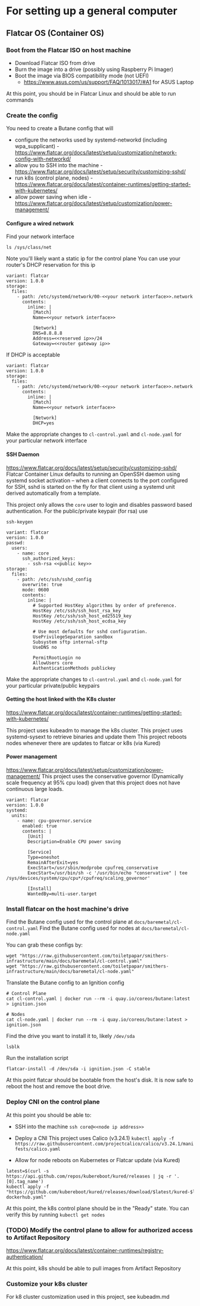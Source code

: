 # For setting up a general computer

## Flatcar OS (Container OS)
### Boot from the Flatcar ISO on host machine
* Download Flatcar ISO from drive
* Burn the image into a drive (possibly using Raspberry Pi Imager)
* Boot the image via BIOS compatibility mode (not UEFI)
  - https://www.asus.com/us/support/FAQ/1013017/#A1 for ASUS Laptop

At this point, you should be in Flatcar Linux and should be able to run commands

### Create the config
You need to create a Butane config that will
* configure the networks used by systemd-networkd (including wpa_supplicant) - https://www.flatcar.org/docs/latest/setup/customization/network-config-with-networkd/
* allow you to SSH into the machine - https://www.flatcar.org/docs/latest/setup/security/customizing-sshd/
* run k8s (control plane, nodes) - https://www.flatcar.org/docs/latest/container-runtimes/getting-started-with-kubernetes/
* allow power saving when idle - https://www.flatcar.org/docs/latest/setup/customization/power-management/

#### Configure a wired network
Find your network interface
```
ls /sys/class/net
```

Note you'll likely want a static ip for the control plane
You can use your router's DHCP reservation for this ip
```
variant: flatcar
version: 1.0.0
storage:
  files:
    - path: /etc/systemd/network/00-<<your network interface>>.network
      contents:
        inline: |
          [Match]
          Name=<<your network interface>>

          [Network]
          DNS=8.8.8.8
          Address=<<reserved ip>>/24
          Gateway=<<router gateway ip>>
```

If DHCP is acceptable
```
variant: flatcar
version: 1.0.0
storage:
  files:
    - path: /etc/systemd/network/00-<<your network interface>>.network
      contents:
        inline: |
          [Match]
          Name=<<your network interface>>

          [Network]
          DHCP=yes
```

Make the appropriate changes to `cl-control.yaml` and `cl-node.yaml` for your particular network interface

#### SSH Daemon
https://www.flatcar.org/docs/latest/setup/security/customizing-sshd/
Flatcar Container Linux defaults to running an OpenSSH daemon using systemd socket activation – when a client connects to the port configured for SSH, sshd is started on the fly for that client using a systemd unit derived automatically from a template.

This project only allows the `core` user to login and disables password based authentication.
For the public/private keypair (for rsa) use
```
ssh-keygen
```

```
variant: flatcar
version: 1.0.0
passwd:
  users:
    - name: core
      ssh_authorized_keys:
        - ssh-rsa <<public key>>
storage:
  files:
    - path: /etc/ssh/sshd_config
      overwrite: true
      mode: 0600
      contents:
        inline: |
          # Supported HostKey algorithms by order of preference.
          HostKey /etc/ssh/ssh_host_rsa_key
          HostKey /etc/ssh/ssh_host_ed25519_key
          HostKey /etc/ssh/ssh_host_ecdsa_key
          
          # Use most defaults for sshd configuration.
          UsePrivilegeSeparation sandbox
          Subsystem sftp internal-sftp
          UseDNS no

          PermitRootLogin no
          AllowUsers core
          AuthenticationMethods publickey
```

Make the appropriate changes to `cl-control.yaml` and `cl-node.yaml` for your particular private/public keypairs

#### Getting the host linked with the K8s cluster
https://www.flatcar.org/docs/latest/container-runtimes/getting-started-with-kubernetes/

This project uses kubeadm to manage the k8s cluster.
This project uses systemd-sysext to retrieve binaries and update them
This project reboots nodes whenever there are updates to flatcar or k8s (via Kured)

#### Power management
https://www.flatcar.org/docs/latest/setup/customization/power-management/
This project uses the conservative governor (Dynamically scale frequency at 95% cpu load) given that this project does not have continuous large loads.

```
variant: flatcar
version: 1.0.0
systemd:
  units:
    - name: cpu-governor.service
      enabled: true
      contents: |
        [Unit]
        Description=Enable CPU power saving

        [Service]
        Type=oneshot
        RemainAfterExit=yes
        ExecStart=/usr/sbin/modprobe cpufreq_conservative
        ExecStart=/usr/bin/sh -c '/usr/bin/echo "conservative" | tee /sys/devices/system/cpu/cpu*/cpufreq/scaling_governor'

        [Install]
        WantedBy=multi-user.target   
```

### Install flatcar on the host machine's drive
Find the Butane config used for the control plane at `docs/baremetal/cl-control.yaml`
Find the Butane config used for nodes at `docs/baremetal/cl-node.yaml`

You can grab these configs by:
```
wget "https://raw.githubusercontent.com/toiletpapar/smithers-infrastructure/main/docs/baremetal/cl-control.yaml"
wget "https://raw.githubusercontent.com/toiletpapar/smithers-infrastructure/main/docs/baremetal/cl-node.yaml"
```

Translate the Butane config to an Ignition config
```
# Control Plane
cat cl-control.yaml | docker run --rm -i quay.io/coreos/butane:latest > ignition.json

# Nodes
cat cl-node.yaml | docker run --rm -i quay.io/coreos/butane:latest > ignition.json
```

Find the drive you want to install it to, likely `/dev/sda`
```
lsblk
```

Run the installation script
```
flatcar-install -d /dev/sda -i ignition.json -C stable
```

At this point flatcar should be bootable from the host's disk. It is now safe to reboot the host and remove the boot drive.

### Deploy CNI on the control plane
At this point you should be able to:

* SSH into the machine
`ssh core@<<node ip address>>`

* Deploy a CNI
This project uses Calico (v3.24.1)
`kubectl apply -f https://raw.githubusercontent.com/projectcalico/calico/v3.24.1/manifests/calico.yaml`

* Allow for node reboots on Kubernetes or Flatcar update (via Kured)
```
latest=$(curl -s https://api.github.com/repos/kubereboot/kured/releases | jq -r '.[0].tag_name')
kubectl apply -f "https://github.com/kubereboot/kured/releases/download/$latest/kured-$latest-dockerhub.yaml"
```

At this point, the k8s control plane should be in the "Ready" state. You can verify this by running `kubectl get nodes`

### (TODO) Modify the control plane to allow for authorized access to Artifact Repository
https://www.flatcar.org/docs/latest/container-runtimes/registry-authentication/

At this point, k8s should be able to pull images from Artifact Repository

### Customize your k8s cluster
For k8 cluster customization used in this project, see kubeadm.md